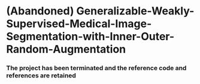 # (Abandoned) Generalizable-Weakly-Supervised-Medical-Image-Segmentation-with-Inner-Outer-Random-Augmentation

### The project has been terminated and the reference code and references are retained

